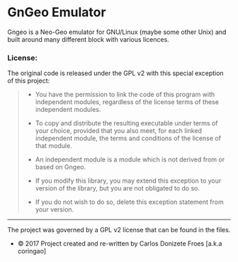# GnGeo Emulator

Gngeo is a Neo-Geo emulator for GNU/Linux (maybe some other Unix)
and built around many different block with various licences.

### License:

The original code is released under the GPL v2 with this special exception of
this project:

> * You have the permission to link the code of this program with independent
> modules, regardless of the license terms of these independent modules.
>
> * To copy and distribute the resulting executable under terms of your choice,
> provided that you also meet, for each linked independent module, the terms
> and conditions of the license of that module.
>
> * An independent module is a module which is not derived from or based on Gngeo. 
>
> * If you modify this library, you may extend this exception to your version of
> the library, but you are not obligated to do so.
>
> * If you do not wish to do so, delete this exception statement from your version.

---

The project was governed by a GPL v2 license that can be found in the files.

- © 2017 Project created and re-written by Carlos Donizete Froes [a.k.a coringao]
